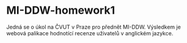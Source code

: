 # MI-DDW-homework1
Jedná se o úkol na ČVUT v Praze pro přednět MI-DDW. Výsledkem je webová palikace hodnotící recenze uživatelů v anglickém jazykce.
